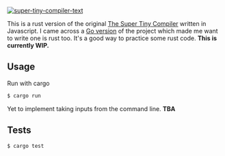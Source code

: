 [![super-tiny-compiler-text](https://cloud.githubusercontent.com/assets/952783/14413766/134c4068-ff39-11e5-996e-9452973299c2.png)](./src/main.rs)

This is a rust version of the original [The Super Tiny Compiler](https://github.com/thejameskyle/the-super-tiny-compiler) written in Javascript. I came across a [Go version](https://github.com/hazbo/the-super-tiny-compiler) of the project which made me want to write one is rust too. It's a good way to practice some rust code. **This is currently WIP.**

## Usage
Run with cargo

```bash
$ cargo run
```

Yet to implement taking inputs from the command line. **TBA**

## Tests
```bash
$ cargo test
```